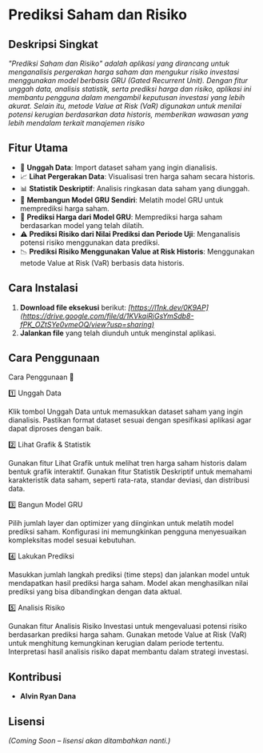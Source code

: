 # Prediksi Saham dan Risiko

## Deskripsi Singkat
*"Prediksi Saham dan Risiko" adalah aplikasi yang dirancang untuk menganalisis pergerakan harga saham dan mengukur risiko investasi menggunakan model berbasis GRU (Gated Recurrent Unit). Dengan fitur unggah data, analisis statistik, serta prediksi harga dan risiko, aplikasi ini membantu pengguna dalam mengambil keputusan investasi yang lebih akurat. Selain itu, metode Value at Risk (VaR) digunakan untuk menilai potensi kerugian berdasarkan data historis, memberikan wawasan yang lebih mendalam terkait manajemen risiko*

## Fitur Utama
- 📂 **Unggah Data**: Import dataset saham yang ingin dianalisis.
- 📈 **Lihat Pergerakan Data**: Visualisasi tren harga saham secara historis.
- 📊 **Statistik Deskriptif**: Analisis ringkasan data saham yang diunggah.
- 🤖 **Membangun Model GRU Sendiri**: Melatih model GRU untuk memprediksi harga saham.
- 🔮 **Prediksi Harga dari Model GRU**: Memprediksi harga saham berdasarkan model yang telah dilatih.
- ⚠️ **Prediksi Risiko dari Nilai Prediksi dan Periode Uji**: Menganalisis potensi risiko menggunakan data prediksi.
- 📉 **Prediksi Risiko Menggunakan Value at Risk Historis**: Menggunakan metode Value at Risk (VaR) berbasis data historis.

## Cara Instalasi
1. **Download file eksekusi** berikut: *[https://l1nk.dev/0K9AP](https://drive.google.com/file/d/1KVkqiRjGsYmSdb8-fPK_OZtSYe0vmeOQ/view?usp=sharing)*
2. **Jalankan file** yang telah diunduh untuk menginstal aplikasi.

## Cara Penggunaan
Cara Penggunaan 📖

1️⃣ Unggah Data

  Klik tombol Unggah Data untuk memasukkan dataset saham yang ingin dianalisis.
  Pastikan format dataset sesuai dengan spesifikasi aplikasi agar dapat diproses dengan baik.

2️⃣ Lihat Grafik & Statistik

  Gunakan fitur Lihat Grafik untuk melihat tren harga saham historis dalam bentuk grafik interaktif.
  Gunakan fitur Statistik Deskriptif untuk memahami karakteristik data saham, seperti rata-rata, standar deviasi, dan distribusi data.

3️⃣ Bangun Model GRU

  Pilih jumlah layer dan optimizer yang diinginkan untuk melatih model prediksi saham.
  Konfigurasi ini memungkinkan pengguna menyesuaikan kompleksitas model sesuai kebutuhan.

4️⃣ Lakukan Prediksi

  Masukkan jumlah langkah prediksi (time steps) dan jalankan model untuk mendapatkan hasil prediksi harga saham.
  Model akan menghasilkan nilai prediksi yang bisa dibandingkan dengan data aktual.

5️⃣ Analisis Risiko

  Gunakan fitur Analisis Risiko Investasi untuk mengevaluasi potensi risiko berdasarkan prediksi harga saham.
  Gunakan metode Value at Risk (VaR) untuk menghitung kemungkinan kerugian dalam periode tertentu.
  Interpretasi hasil analisis risiko dapat membantu dalam strategi investasi.

## Kontribusi
- **Alvin Ryan Dana**

## Lisensi
*(Coming Soon – lisensi akan ditambahkan nanti.)* 

